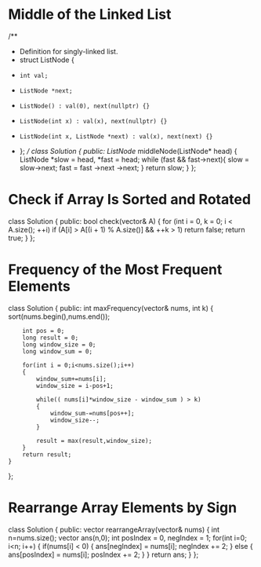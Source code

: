 # Middle of the Linked List

/**
 * Definition for singly-linked list.
 * struct ListNode {
 *     int val;
 *     ListNode *next;
 *     ListNode() : val(0), next(nullptr) {}
 *     ListNode(int x) : val(x), next(nullptr) {}
 *     ListNode(int x, ListNode *next) : val(x), next(next) {}
 * };
 */
class Solution {
public:
    ListNode* middleNode(ListNode* head) {
        ListNode *slow = head, *fast = head;
        while (fast && fast->next){
            slow = slow->next;
            fast = fast ->next ->next;
        }
        return slow;
    }
};

# Check if Array Is Sorted and Rotated

class Solution {
public:
    bool check(vector<int>& A) {
        for (int i = 0, k = 0; i < A.size(); ++i)
            if (A[i] > A[(i + 1) % A.size()] && ++k > 1)
                return false;
        return true;
    }
};

# Frequency of the Most Frequent Elements

class Solution {
public:
    int maxFrequency(vector<int>& nums, int k) {
       sort(nums.begin(),nums.end());

        int pos = 0;
        long result = 0;
        long window_size = 0;
        long window_sum = 0;

        for(int i = 0;i<nums.size();i++)
        {
            window_sum+=nums[i];
            window_size = i-pos+1;
            
            while(( nums[i]*window_size - window_sum ) > k)
            {
                window_sum-=nums[pos++];
                window_size--;
            }

            result = max(result,window_size);
        }
        return result; 
    }
};

# Rearrange Array Elements by Sign

class Solution {
public:
    vector<int> rearrangeArray(vector<int>& nums) 
    {
        int n=nums.size();
        vector<int> ans(n,0);
        int posIndex = 0, negIndex = 1;
        for(int i=0; i<n; i++)
        {
            if(nums[i] < 0)
            {
                ans[negIndex] = nums[i];
                negIndex += 2;
            }
            else
            {
                ans[posIndex] = nums[i];
                posIndex += 2;
            }
        }
        return ans;
    }
};